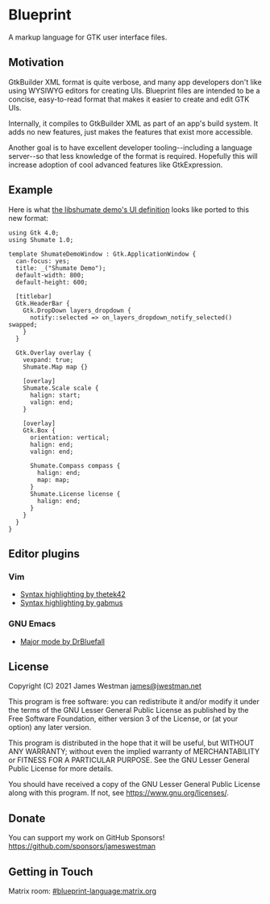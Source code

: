 # Blueprint

A markup language for GTK user interface files.

## Motivation

GtkBuilder XML format is quite verbose, and many app developers don't like
using WYSIWYG editors for creating UIs. Blueprint files are intended to be a
concise, easy-to-read format that makes it easier to create and edit GTK UIs.

Internally, it compiles to GtkBuilder XML as part of an app's build system. It
adds no new features, just makes the features that exist more accessible.

Another goal is to have excellent developer tooling--including a language
server--so that less knowledge of the format is required. Hopefully this will
increase adoption of cool advanced features like GtkExpression.

## Example

Here is what [the libshumate demo's UI definition](https://gitlab.gnome.org/GNOME/libshumate/-/blob/main/demos/shumate-demo-window.ui)
looks like ported to this new format:

```
using Gtk 4.0;
using Shumate 1.0;

template ShumateDemoWindow : Gtk.ApplicationWindow {
  can-focus: yes;
  title: _("Shumate Demo");
  default-width: 800;
  default-height: 600;

  [titlebar]
  Gtk.HeaderBar {
    Gtk.DropDown layers_dropdown {
      notify::selected => on_layers_dropdown_notify_selected() swapped;
    }
  }

  Gtk.Overlay overlay {
    vexpand: true;
    Shumate.Map map {}

    [overlay]
    Shumate.Scale scale {
      halign: start;
      valign: end;
    }

    [overlay]
    Gtk.Box {
      orientation: vertical;
      halign: end;
      valign: end;

      Shumate.Compass compass {
        halign: end;
        map: map;
      }
      Shumate.License license {
        halign: end;
      }
    }
  }
}
```

## Editor plugins

### Vim

- [Syntax highlighting by thetek42](https://github.com/thetek42/vim-blueprint-syntax)
- [Syntax highlighting by gabmus](https://gitlab.com/gabmus/vim-blueprint)

### GNU Emacs

- [Major mode by DrBluefall](https://github.com/DrBluefall/blueprint-mode)

## License

Copyright (C) 2021 James Westman <james@jwestman.net>

This program is free software: you can redistribute it and/or modify
it under the terms of the GNU Lesser General Public License as published by
the Free Software Foundation, either version 3 of the License, or
(at your option) any later version.

This program is distributed in the hope that it will be useful,
but WITHOUT ANY WARRANTY; without even the implied warranty of
MERCHANTABILITY or FITNESS FOR A PARTICULAR PURPOSE.  See the
GNU Lesser General Public License for more details.

You should have received a copy of the GNU Lesser General Public License
along with this program.  If not, see <https://www.gnu.org/licenses/>.

## Donate

You can support my work on GitHub Sponsors! <https://github.com/sponsors/jameswestman>

## Getting in Touch

Matrix room: [#blueprint-language:matrix.org](https://matrix.to/#/#blueprint-language:matrix.org)